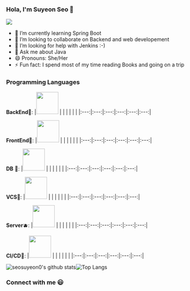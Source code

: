 ### Hola, I'm Suyeon Seo 👋
![](https://komarev.com/ghpvc/?username=seosuyeon0&color=red)

- 🌱 I’m currently learning Spring Boot
- 👯 I’m looking to collaborate on Backend and web developement
- 🤔 I’m looking for help with Jenkins :-)
- 💬 Ask me about Java
- 😄 Pronouns: She/Her
- ⚡ Fun fact: I spend most of my time reading Books and going on a trip


### Programming Languages  
**BackEnd**🍓:
|<img src="https://github.com/adityakamath16/adityakamath16/blob/master/images/Programming_languages/javalogo.png" width=60> |   |  |   | |  |
|:---:|:---:|:---:|:---:|:---:|:---:|


**FrontEnd**🍊:
|<img src="https://github.com/adityakamath16/adityakamath16/blob/master/images/Programming_languages/javalogo.png" width=60> |   |  |   | |  |
|:---:|:---:|:---:|:---:|:---:|:---:|

**DB** 🍌:
|<img src="https://github.com/adityakamath16/adityakamath16/blob/master/images/Programming_languages/javalogo.png" width=60> |   |  |   | |  |
|:---:|:---:|:---:|:---:|:---:|:---:|

**VCS**🍐:
|<img src="https://github.com/adityakamath16/adityakamath16/blob/master/images/Programming_languages/javalogo.png" width=60> |   |  |   | |  |
|:---:|:---:|:---:|:---:|:---:|:---:|

**Server**🫐:
|<img src="https://github.com/adityakamath16/adityakamath16/blob/master/images/Programming_languages/javalogo.png" width=60> |   |  |   | |  |
|:---:|:---:|:---:|:---:|:---:|:---:|

**CI/CD**🍇:
|<img src="https://github.com/adityakamath16/adityakamath16/blob/master/images/Programming_languages/javalogo.png" width=60> |   |  |   | |  |
|:---:|:---:|:---:|:---:|:---:|:---:|

![seosuyeon0's github stats](https://github-readme-stats.vercel.app/api?username=seosuyeon0)![Top Langs](https://github-readme-stats.vercel.app/api/top-langs/?username=seosuyeon0&layout=compact)


### Connect with me :smiley:


